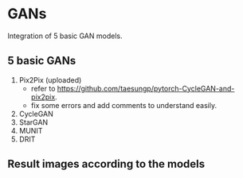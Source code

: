 # GANs
Integration of 5 basic GAN models.

## 5 basic GANs

1. Pix2Pix (uploaded)
    * refer to https://github.com/taesungp/pytorch-CycleGAN-and-pix2pix.
    * fix some errors and add comments to understand easily.
2. CycleGAN
3. StarGAN
4. MUNIT
5. DRIT


## Result images according to the models
